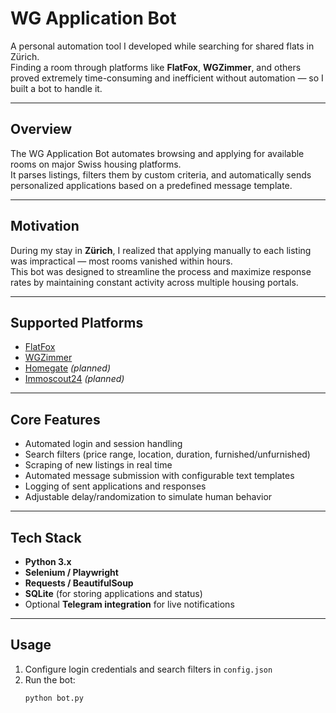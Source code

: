 # WG Application Bot

A personal automation tool I developed while searching for shared flats in Zürich.  
Finding a room through platforms like **FlatFox**, **WGZimmer**, and others proved extremely time-consuming and inefficient without automation — so I built a bot to handle it.

---

## Overview

The WG Application Bot automates browsing and applying for available rooms on major Swiss housing platforms.  
It parses listings, filters them by custom criteria, and automatically sends personalized applications based on a predefined message template.

---

## Motivation

During my stay in **Zürich**, I realized that applying manually to each listing was impractical — most rooms vanished within hours.  
This bot was designed to streamline the process and maximize response rates by maintaining constant activity across multiple housing portals.

---

## Supported Platforms

- [FlatFox](https://flatfox.ch)
- [WGZimmer](https://www.wgzimmer.ch)
- [Homegate](https://www.homegate.ch) *(planned)*
- [Immoscout24](https://www.immoscout24.ch) *(planned)*

---

## Core Features

- Automated login and session handling  
- Search filters (price range, location, duration, furnished/unfurnished)  
- Scraping of new listings in real time  
- Automated message submission with configurable text templates  
- Logging of sent applications and responses  
- Adjustable delay/randomization to simulate human behavior

---

## Tech Stack

- **Python 3.x**
- **Selenium / Playwright**
- **Requests / BeautifulSoup**
- **SQLite** (for storing applications and status)
- Optional **Telegram integration** for live notifications

---

## Usage

1. Configure login credentials and search filters in `config.json`
2. Run the bot:
   ```bash
   python bot.py
